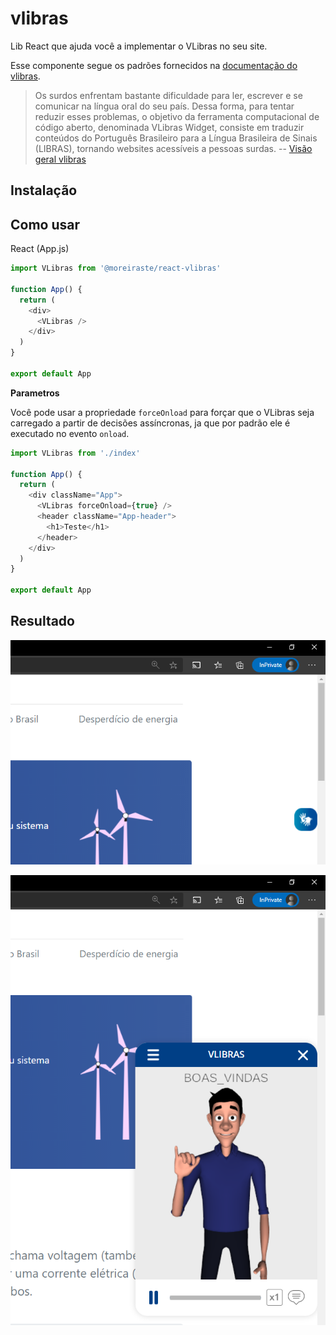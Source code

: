 # vlibras

Lib React que ajuda você a implementar o VLibras no seu site.

Esse componente segue os padrões fornecidos na [documentação do vlibras](https://www.vlibras.gov.br/doc/widget/index.html).

> Os surdos enfrentam bastante dificuldade para ler, escrever e se comunicar na língua oral do seu país. Dessa forma, para tentar reduzir esses problemas, o objetivo da ferramenta computacional de código aberto, denominada VLibras Widget, consiste em traduzir conteúdos do Português Brasileiro para a Língua Brasileira de Sinais (LIBRAS), tornando websites acessíveis a pessoas surdas. -- [Visão geral vlibras](https://www.vlibras.gov.br/doc/widget/introduction/overview.html)

## Instalação


## Como usar

React (App.js)

```typescript
import VLibras from '@moreiraste/react-vlibras'

function App() {
  return (
    <div>
      <VLibras />
    </div>
  )
}

export default App
```

**Parametros**

Você pode usar a propriedade `forceOnload` para forçar que o VLibras seja carregado a partir de decisões assíncronas, ja que por padrão ele é executado no evento `onload`.

```typescript
import VLibras from './index'

function App() {
  return (
    <div className="App">
      <VLibras forceOnload={true} />
      <header className="App-header">
        <h1>Teste</h1>
      </header>
    </div>
  )
}

export default App
```

## Resultado

![Rsultado 1](/public/assets/result1.png)

![Rsultado 2](/public/assets/result2.png)


